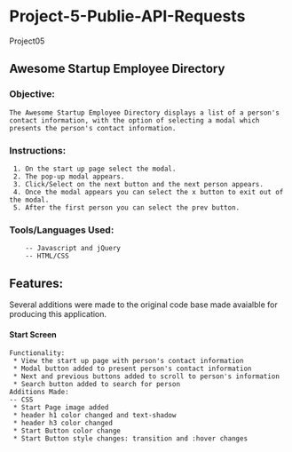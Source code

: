 # Project-5-Publie-API-Requests
 Project05

## Awesome Startup Employee Directory

### Objective:
```
The Awesome Startup Employee Directory displays a list of a person's contact information, with the option of selecting a modal which presents the person's contact information.
 ```
### Instructions:
 ```
  1. On the start up page select the modal.
  2. The pop-up modal appears.
  3. Click/Select on the next button and the next person appears.
  4. Once the modal appears you can select the x button to exit out of the modal.
  5. After the first person you can select the prev button.
```
 ### Tools/Languages Used:
```
    -- Javascript and jQuery
    -- HTML/CSS
```
## Features:
Several additions were made to the original code base made avaialble for producing this application.

#### Start Screen
```
Functionality:
 * View the start up page with person's contact information
 * Modal button added to present person's contact information
 * Next and previous buttons added to scroll to person's information
 * Search button added to search for person
Additions Made:
-- CSS
 * Start Page image added
 * header h1 color changed and text-shadow
 * header h3 color changed
 * Start Button color change
 * Start Button style changes: transition and :hover changes
```